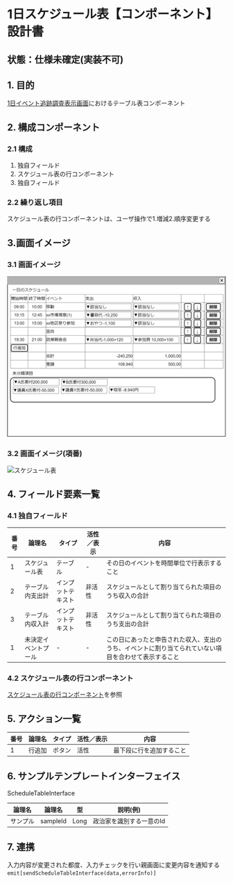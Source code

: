 ﻿# 1日スケジュール表【コンポーネント】設計書

## 状態：仕様未確定(実装不可)

## 1. 目的

[1日イベント追跡調査表示画面](./trace_event_oneday.md)におけるテーブル表コンポーネント

## 2. 構成コンポーネント

### 2.1 構成

1. 独自フィールド
2. スケジュール表の行コンポーネント
3. 独自フィールド

### 2.2 繰り返し項目

スケジュール表の行コンポーネントは、ユーザ操作で1.増減2.順序変更する

## 3.画面イメージ

### 3.1 画面イメージ

![1日スケジュール表](image/スケジュール表.drawio.png)

### 3.2 画面イメージ(項番)

![スケジュール表](image/スケジュール表項番.drawio.png)

## 4. フィールド要素一覧

### 4.1 独自フィールド

| 番号 |        論理名        |       タイプ       | 活性／表示 |                                                 内容                                                 |
| ---- | -------------------- | ------------------ | ---------- | ---------------------------------------------------------------------------------------------------- |
| 1    | スケジュール表       | テーブル           | -          | その日のイベントを時間単位で行表示すること                                                           |
| 2    | テーブル内支出計     | インプットテキスト | 非活性     | スケジュールとして割り当てられた項目のうち収入の合計                                                 |
| 3    | テーブル内収入計     | インプットテキスト | 非活性     | スケジュールとして割り当てられた項目のうち支出の合計                                                 |
| 1    | 未決定イベントプール | -                  | -          | この日にあったと申告された収入、支出のうち、イベントに割り当てられていない項目を合わせて表示すること |

### 4.2 スケジュール表の行コンポーネント

[スケジュール表の行コンポーネント](./schedule_row_vue.md)を参照

## 5. アクション一覧

| 番号 | 論理名 | タイプ | 活性／表示 |           内容           |
| ---- | ------ | ------ | ---------- | ------------------------ |
| 1    | 行追加 | ボタン | 活性       | 最下段に行を追加すること |

## 6. サンプルテンプレートインターフェイス

ScheduleTableInterface

 |  論理名  |  論理名  |  型  |         説明(例)         |
 | -------- | -------- | ---- | ------------------------ |
 | サンプル | sampleId | Long | 政治家を識別する一意のId |

## 7. 連携

入力内容が変更された都度、入力チェックを行い親画面に変更内容を通知する`emit[sendScheduleTableInterface(data,errorInfo)]`
